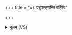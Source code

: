 +++
title = "०८ यदुपस्तृणन्ति बर्हिरेव"

+++
<details><summary>मूलम् (VS)</summary>

यदु॑पस्तृ॒णन्ति॑ ब॒र्हिरे॒व तत् ॥
</details>